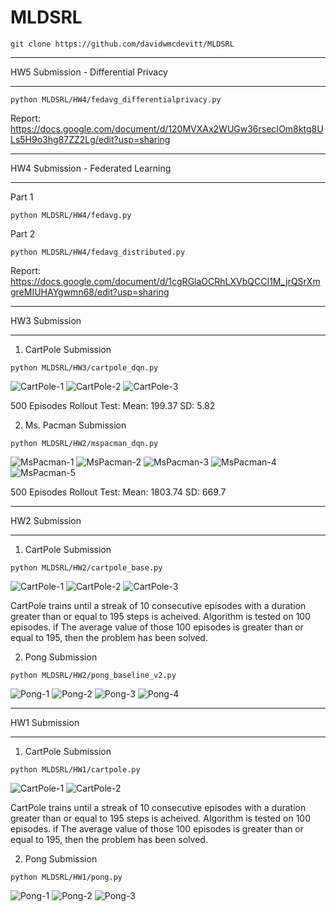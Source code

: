 # MLDSRL

```
git clone https://github.com/davidwmcdevitt/MLDSRL
```

_____________________________________________

HW5 Submission - Differential Privacy

_____________________________________________

```
python MLDSRL/HW4/fedavg_differentialprivacy.py
```

Report: https://docs.google.com/document/d/120MVXAx2WUGw36rsecIOm8ktg8ULs5H9o3hg87ZZ2Lg/edit?usp=sharing
_____________________________________________

HW4 Submission - Federated Learning

_____________________________________________

Part 1
```
python MLDSRL/HW4/fedavg.py
```
Part 2
```
python MLDSRL/HW4/fedavg_distributed.py
```
Report: https://docs.google.com/document/d/1cgRGlaOCRhLXVbQCCI1M_jrQSrXmgreMIUHAYgwmn68/edit?usp=sharing
_____________________________________________

HW3 Submission

_____________________________________________

1. CartPole Submission
   
```
python MLDSRL/HW3/cartpole_dqn.py
```
![CartPole-1](./HW3/results/cartpole_lengths.png)
![CartPole-2](./HW3/results/cartpole_loss.png)
![CartPole-3](./HW3/results/cartpole_max_q.png)

500 Episodes Rollout Test:
Mean: 199.37
SD: 5.82

2. Ms. Pacman Submission

```
python MLDSRL/HW2/mspacman_dqn.py
```
![MsPacman-1](./HW3/results/mspacman_rewards_1500.png)
![MsPacman-2](./HW3/results/mspacman_rewards.png)
![MsPacman-3](./HW3/results/mspacman_max_q_episodes.png)
![MsPacman-4](./HW3/results/mspacman_rolling_rewards.png)
![MsPacman-5](./HW3/results/mspacman_loss.png)

500 Episodes Rollout Test:
Mean: 1803.74
SD: 669.7
_____________________________________________

HW2 Submission

_____________________________________________
   
1. CartPole Submission
   
```
python MLDSRL/HW2/cartpole_base.py
```
![CartPole-1](./HW2/results/cartpole_rolling_dur.png)
![CartPole-2](./HW2/results/cartpole_policy_loss.png)
![CartPole-3](./HW2/results/cartpole_value_loss.png)

CartPole trains until a streak of 10 consecutive episodes with a duration greater than or equal to 195 steps is acheived. Algorithm is tested on 100 episodes. if The average value of those 100 episodes is greater than or equal to 195, then the problem has been solved. 

2. Pong Submission

```
python MLDSRL/HW2/pong_baseline_v2.py
```
![Pong-1](./HW2/results/pong_avg_life.png)
![Pong-2](./HW2/results/pong_avg_reward.png)
![Pong-3](./HW2/results/pong_loss.png)
![Pong-4](./HW2/results/pong_rolling_val_loss.png)


_____________________________________________

HW1 Submission

_____________________________________________

1. CartPole Submission
   
```
python MLDSRL/HW1/cartpole.py
```

![CartPole-1](./HW1/results/cartpole_rolling_duration.png)
![CartPole-2](./HW1/results/cartpole_rolling_loss.png)

CartPole trains until a streak of 10 consecutive episodes with a duration greater than or equal to 195 steps is acheived. Algorithm is tested on 100 episodes. if The average value of those 100 episodes is greater than or equal to 195, then the problem has been solved. 

2. Pong Submission

```
python MLDSRL/HW1/pong.py
```
![Pong-1](./HW1/results/pong_avg_life.png)
![Pong-2](./HW1/results/pong_avg_reward.png)
![Pong-3](./HW1/results/pong_loss.png)
